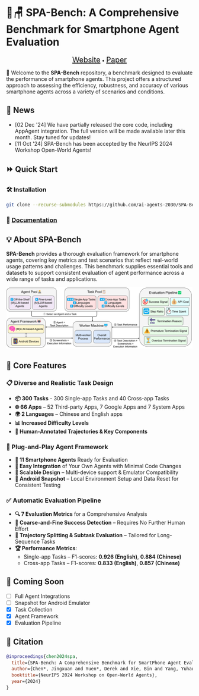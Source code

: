 # 🌿🪑 SPA-Bench: A Comprehensive Benchmark for Smartphone Agent Evaluation

<p align="center">
<a href="https://ai-agents-2030.github.io/SPA-Bench/" style="font-size:20px;">Website</a> •
<a href="https://arxiv.org/abs/2410.15164" style="font-size:20px;">Paper</a>
</p>

👋 Welcome to the **SPA-Bench** repository, a benchmark designed to evaluate the performance of smartphone agents. This project offers a structured approach to assessing the efficiency, robustness, and accuracy of various smartphone agents across a variety of scenarios and conditions.

## 📢 News
* [02 Dec '24] We have partially released the core code, including AppAgent integration. The full version will be made available later this month. Stay tuned for updates!
* [11 Oct '24] SPA-Bench has been accepted by the NeurIPS 2024 Workshop Open-World Agents!

## ⏩ Quick Start
### 🛠️ Installation
```sh
git clone --recurse-submodules https://github.com/ai-agents-2030/SPA-Bench.git
```
### 📜 [Documentation](https://github.com/ai-agents-2030/SPA-Bench/blob/main/Documentation.md)

## 💡 About SPA-Bench

**SPA-Bench** provides a thorough evaluation framework for smartphone agents, covering key metrics and test scenarios that reflect real-world usage patterns and challenges. This benchmark supplies essential tools and datasets to support consistent evaluation of agent performance across a wide range of tasks and applications.

![Overview](assets/spa-bench.PNG)

## 💬 Core Features

### 📋 Diverse and Realistic Task Design
* **📦 300 Tasks** - 300 Single-app Tasks and 40 Cross-app Tasks
* **🌐 66 Apps** – 52 Third-party Apps, 7 Google Apps and 7 System Apps
* **🌍 2 Languages** – Chinese and English apps
* **📊 Increased Difficulty Levels**
* **🎨 Human-Annotated Trajectories & Key Components**

### 🤖 Plug-and-Play Agent Framework
* **🧠 11 Smartphone Agents** Ready for Evaluation
* **🧩 Easy Integration** of Your Own Agents with Minimal Code Changes
* **📱 Scalable Design** – Multi-device support & Emulator Compatibility
* **📸 Android Snapshot** – Local Environment Setup and Data Reset for Consistent Testing

### ✅ Automatic Evaluation Pipeline
* **🔍 7 Evaluation Metrics** for a Comprehensive Analysis
* **📐 Coarse-and-Fine Success Detection** – Requires No Further Human Effort
* **🔀 Trajectory Splitting & Subtask Evaluation** – Tailored for Long-Sequence Tasks
* **🏆 Performance Metrics**:
  * Single-app Tasks – F1-scores: **0.926 (English)**, **0.884 (Chinese)**
  * Cross-app Tasks – F1-scores: **0.833 (English)**, **0.857 (Chinese)**

## 🚀 Coming Soon
- [ ] Full Agent Integrations
- [ ] Snapshot for Android Emulator
- [x] Task Collection
- [x] Agent Framework
- [x] Evaluation Pipeline

## 🙌 Citation
```bib
@inproceedings{chen2024spa,
  title={SPA-Bench: A Comprehensive Benchmark for SmartPhone Agent Evaluation},
  author={Chen*, Jingxuan and Yuen*, Derek and Xie, Bin and Yang, Yuhao and Chen, Gongwei and Wu, Zhihao and Yixing, Li and Zhou, Xurui and Liu, Weiwen and Wang, Shuai and Shao, Rui and Nie, Liqiang and Wang, Yasheng and Hao, Jianye and Wang, Jun and Shao, Kun},
  booktitle={NeurIPS 2024 Workshop on Open-World Agents},
  year={2024}
}
```
